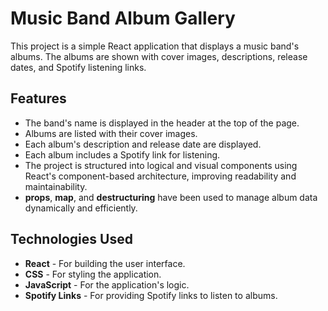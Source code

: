 # Music Band Album Gallery

This project is a simple React application that displays a music band's albums. The albums are shown with cover images, descriptions, release dates, and Spotify listening links.

## Features

- The band's name is displayed in the header at the top of the page.
- Albums are listed with their cover images.
- Each album's description and release date are displayed.
- Each album includes a Spotify link for listening.
- The project is structured into logical and visual components using React's component-based architecture, improving readability and maintainability.
- **props**, **map**, and **destructuring** have been used to manage album data dynamically and efficiently.

## Technologies Used

- **React** - For building the user interface.
- **CSS** - For styling the application.
- **JavaScript** - For the application's logic.
- **Spotify Links** - For providing Spotify links to listen to albums.
